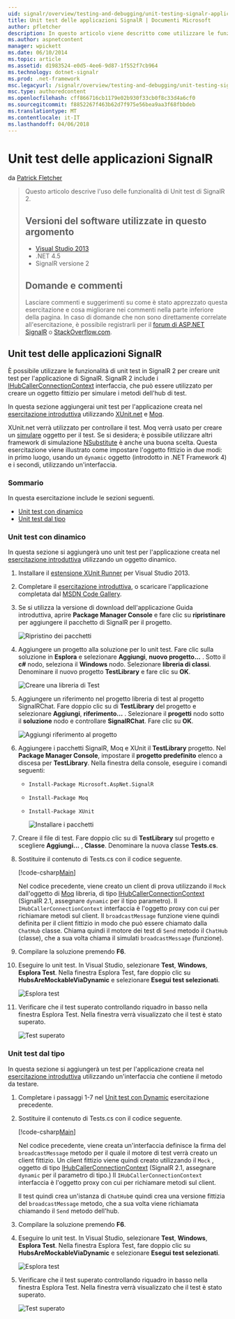 ```yaml
---
uid: signalr/overview/testing-and-debugging/unit-testing-signalr-applications
title: Unit test delle applicazioni SignalR | Documenti Microsoft
author: pfletcher
description: In questo articolo viene descritto come utilizzare le funzionalità di Unit test di SignalR 2.0.
ms.author: aspnetcontent
manager: wpickett
ms.date: 06/10/2014
ms.topic: article
ms.assetid: d1983524-e0d5-4ee6-9d87-1f552f7cb964
ms.technology: dotnet-signalr
ms.prod: .net-framework
msc.legacyurl: /signalr/overview/testing-and-debugging/unit-testing-signalr-applications
msc.type: authoredcontent
ms.openlocfilehash: cff866716cb1179e02b930f33cb0f8c33d4a6cf0
ms.sourcegitcommit: f8852267f463b62d7f975e56bea9aa3f68fbbdeb
ms.translationtype: MT
ms.contentlocale: it-IT
ms.lasthandoff: 04/06/2018
---
```

<a name="unit-testing-signalr-applications"></a>Unit test delle applicazioni SignalR
====================
da [Patrick Fletcher](https://github.com/pfletcher)

> Questo articolo descrive l'uso delle funzionalità di Unit test di SignalR 2. 
> 
> ## <a name="software-versions-used-in-this-topic"></a>Versioni del software utilizzate in questo argomento
> 
> 
> - [Visual Studio 2013](https://www.microsoft.com/visualstudio/eng/2013-downloads)
> - .NET 4.5
> - SignalR versione 2
>   
> 
> 
> ## <a name="questions-and-comments"></a>Domande e commenti
> 
> Lasciare commenti e suggerimenti su come è stato apprezzato questa esercitazione e cosa migliorare nei commenti nella parte inferiore della pagina. In caso di domande che non sono direttamente correlate all'esercitazione, è possibile registrarli per il [forum di ASP.NET SignalR](https://forums.asp.net/1254.aspx/1?ASP+NET+SignalR) o [StackOverflow.com](http://stackoverflow.com/).


<a id="unit"></a>
## <a name="unit-testing-signalr-applications"></a>Unit test delle applicazioni SignalR

È possibile utilizzare le funzionalità di unit test in SignalR 2 per creare unit test per l'applicazione di SignalR. SignalR 2 include i [IHubCallerConnectionContext](https://msdn.microsoft.com/library/microsoft.aspnet.signalr.hubs.ihubcallerconnectioncontext(v=vs.118).aspx) interfaccia, che può essere utilizzato per creare un oggetto fittizio per simulare i metodi dell'hub di test.

In questa sezione aggiungerai unit test per l'applicazione creata nel [esercitazione introduttiva](../getting-started/tutorial-getting-started-with-signalr.md) utilizzando [XUnit.net](https://github.com/xunit/xunit) e [Moq](https://github.com/Moq/moq4).

XUnit.net verrà utilizzato per controllare il test. Moq verrà usato per creare un [simulare](http://en.wikipedia.org/wiki/Mock_object) oggetto per il test. Se si desidera; è possibile utilizzare altri framework di simulazione [NSubstitute](http://nsubstitute.github.io/) è anche una buona scelta. Questa esercitazione viene illustrato come impostare l'oggetto fittizio in due modi: in primo luogo, usando un `dynamic` oggetto (introdotto in .NET Framework 4) e i secondi, utilizzando un'interfaccia.

### <a name="contents"></a>Sommario

In questa esercitazione include le sezioni seguenti.

- [Unit test con dinamico](#dynamic)
- [Unit test dal tipo](#type)

<a id="dynamic"></a>
### <a name="unit-testing-with-dynamic"></a>Unit test con dinamico

In questa sezione si aggiungerà uno unit test per l'applicazione creata nel [esercitazione introduttiva](../getting-started/tutorial-getting-started-with-signalr.md) utilizzando un oggetto dinamico.

1. Installare il [estensione XUnit Runner](https://visualstudiogallery.msdn.microsoft.com/463c5987-f82b-46c8-a97e-b1cde42b9099) per Visual Studio 2013.
2. Completare il [esercitazione introduttiva](../getting-started/tutorial-getting-started-with-signalr.md), o scaricare l'applicazione completata dal [MSDN Code Gallery](https://code.msdn.microsoft.com/SignalR-Getting-Started-b9d18aa9).
3. Se si utilizza la versione di download dell'applicazione Guida introduttiva, aprire **Package Manager Console** e fare clic su **ripristinare** per aggiungere il pacchetto di SignalR per il progetto.

    ![Ripristino dei pacchetti](unit-testing-signalr-applications/_static/image1.png)
4. Aggiungere un progetto alla soluzione per lo unit test. Fare clic sulla soluzione in **Esplora** e selezionare **Aggiungi**, **nuovo progetto...** . Sotto il **c#** nodo, seleziona il **Windows** nodo. Selezionare **libreria di classi**. Denominare il nuovo progetto **TestLibrary** e fare clic su **OK**.

    ![Creare una libreria di Test](unit-testing-signalr-applications/_static/image2.png)
5. Aggiungere un riferimento nel progetto libreria di test al progetto SignalRChat. Fare doppio clic su di **TestLibrary** del progetto e selezionare **Aggiungi**, **riferimento...** . Selezionare il **progetti** nodo sotto il **soluzione** nodo e controllare **SignalRChat**. Fare clic su **OK**.

    ![Aggiungi riferimento al progetto](unit-testing-signalr-applications/_static/image3.png)
6. Aggiungere i pacchetti SignalR, Moq e XUnit il **TestLibrary** progetto. Nel **Package Manager Console**, impostare il **progetto predefinito** elenco a discesa per **TestLibrary**. Nella finestra della console, eseguire i comandi seguenti:

   - `Install-Package Microsoft.AspNet.SignalR`
   - `Install-Package Moq`
   - `Install-Package XUnit`

     ![Installare i pacchetti](unit-testing-signalr-applications/_static/image4.png)
7. Creare il file di test. Fare doppio clic su di **TestLibrary** sul progetto e scegliere **Aggiungi...** , **Classe**. Denominare la nuova classe **Tests.cs**.
8. Sostituire il contenuto di Tests.cs con il codice seguente.

    [!code-csharp[Main](unit-testing-signalr-applications/samples/sample1.cs)]

    Nel codice precedente, viene creato un client di prova utilizzando il `Mock` dall'oggetto di [Moq](https://github.com/Moq/moq4) libreria, di tipo [IHubCallerConnectionContext](https://msdn.microsoft.com/library/microsoft.aspnet.signalr.hubs.ihubcallerconnectioncontext(v=vs.118).aspx) (SignalR 2.1, assegnare `dynamic` per il tipo parametro). Il `IHubCallerConnectionContext` interfaccia è l'oggetto proxy con cui per richiamare metodi sul client. Il `broadcastMessage` funzione viene quindi definita per il client fittizio in modo che può essere chiamato dalla `ChatHub` classe. Chiama quindi il motore dei test di `Send` metodo il `ChatHub` (classe), che a sua volta chiama il simulati `broadcastMessage` (funzione).
9. Compilare la soluzione premendo **F6**.
10. Eseguire lo unit test. In Visual Studio, selezionare **Test**, **Windows**, **Esplora Test**. Nella finestra Esplora Test, fare doppio clic su **HubsAreMockableViaDynamic** e selezionare **Esegui test selezionati**.

    ![Esplora test](unit-testing-signalr-applications/_static/image5.png)
11. Verificare che il test superato controllando riquadro in basso nella finestra Esplora Test. Nella finestra verrà visualizzato che il test è stato superato.

    ![Test superato](unit-testing-signalr-applications/_static/image6.png)

<a id="type"></a>
### <a name="unit-testing-by-type"></a>Unit test dal tipo

In questa sezione si aggiungerà un test per l'applicazione creata nel [esercitazione introduttiva](../getting-started/tutorial-getting-started-with-signalr.md) utilizzando un'interfaccia che contiene il metodo da testare.

1. Completare i passaggi 1-7 nel [Unit test con Dynamic](#dynamic) esercitazione precedente.
2. Sostituire il contenuto di Tests.cs con il codice seguente.

    [!code-csharp[Main](unit-testing-signalr-applications/samples/sample2.cs)]

    Nel codice precedente, viene creata un'interfaccia definisce la firma del `broadcastMessage` metodo per il quale il motore di test verrà creato un client fittizio. Un client fittizio viene quindi creato utilizzando il `Mock` , oggetto di tipo [IHubCallerConnectionContext](https://msdn.microsoft.com/library/microsoft.aspnet.signalr.hubs.ihubcallerconnectioncontext(v=vs.118).aspx) (SignalR 2.1, assegnare `dynamic` per il parametro di tipo.) Il `IHubCallerConnectionContext` interfaccia è l'oggetto proxy con cui per richiamare metodi sul client.

    Il test quindi crea un'istanza di `ChatHub`e quindi crea una versione fittizia del `broadcastMessage` metodo, che a sua volta viene richiamata chiamando il `Send` metodo dell'hub.
3. Compilare la soluzione premendo **F6**.
4. Eseguire lo unit test. In Visual Studio, selezionare **Test**, **Windows**, **Esplora Test**. Nella finestra Esplora Test, fare doppio clic su **HubsAreMockableViaDynamic** e selezionare **Esegui test selezionati**.

    ![Esplora test](unit-testing-signalr-applications/_static/image7.png)
5. Verificare che il test superato controllando riquadro in basso nella finestra Esplora Test. Nella finestra verrà visualizzato che il test è stato superato.

    ![Test superato](unit-testing-signalr-applications/_static/image8.png)
